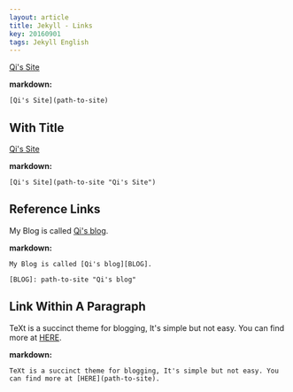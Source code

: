 ```yaml
---
layout: article
title: Jekyll - Links
key: 20160901
tags: Jekyll English
---
```


[Qi's Site](https://tianqi.name)

<!--more-->

**markdown:**

    [Qi's Site](path-to-site)

## With Title

[Qi's Site](https://tianqi.name "Qi's Site")

**markdown:**

    [Qi's Site](path-to-site "Qi's Site")

## Reference Links

My Blog is called [Qi's blog][BLOG].

[BLOG]: https://tianqi.name/blog "Qi's blog"

**markdown:**

    My Blog is called [Qi's blog][BLOG].

    [BLOG]: path-to-site "Qi's blog"

## Link Within A Paragraph

TeXt is a succinct theme for blogging, It's simple but not easy. You can find more at [HERE](https://github.com/kitian616/jekyll-TeXt-theme/).

**markdown:**

    TeXt is a succinct theme for blogging, It's simple but not easy. You can find more at [HERE](path-to-site).
